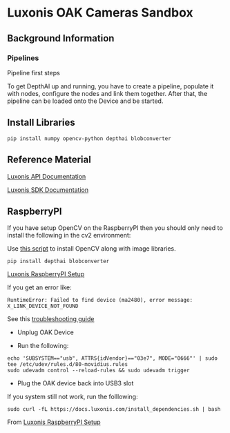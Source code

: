 # Luxonis OAK Cameras Sandbox


## Background Information


### Pipelines

Pipeline first steps

To get DepthAI up and running, you have to create a pipeline, populate it with nodes, configure the nodes and link them together. After that, the pipeline can be loaded onto the Device and be started.


## Install Libraries

```shell
pip install numpy opencv-python depthai blobconverter
```


## Reference Material

[Luxonis API Documentation](https://docs.luxonis.com/projects/api/en/latest/)

[Luxonis SDK Documentation](https://docs.luxonis.com/projects/sdk/en/latest/)

## RaspberryPI

If you have setup OpenCV on the RaspberryPI then you should only need to install the following in the cv2 environment:

Use [this script](https://github.com/youngsoul/rpi_opencv_install/blob/master/pi_install_imagelibs.sh) to install OpenCV along with image libraries. 

```shell
pip install depthai blobconverter
```

[Luxonis RaspberryPI Setup](https://docs.luxonis.com/projects/api/en/latest/install/#raspberry-pi-os)

If you get an error like:

```text
RuntimeError: Failed to find device (ma2480), error message: X_LINK_DEVICE_NOT_FOUND
```

See this [troubleshooting guide](https://docs.luxonis.com/en/latest/pages/troubleshooting/)

* Unplug OAK Device

* Run the following:
```shell
echo 'SUBSYSTEM=="usb", ATTRS{idVendor}=="03e7", MODE="0666"' | sudo tee /etc/udev/rules.d/80-movidius.rules
sudo udevadm control --reload-rules && sudo udevadm trigger
```

* Plug the OAK device back into USB3 slot

If you system still not work, run the folllowing:

```shell
sudo curl -fL https://docs.luxonis.com/install_dependencies.sh | bash
```
From [Luxonis RaspberryPI Setup](https://docs.luxonis.com/projects/api/en/latest/install/#raspberry-pi-os)

